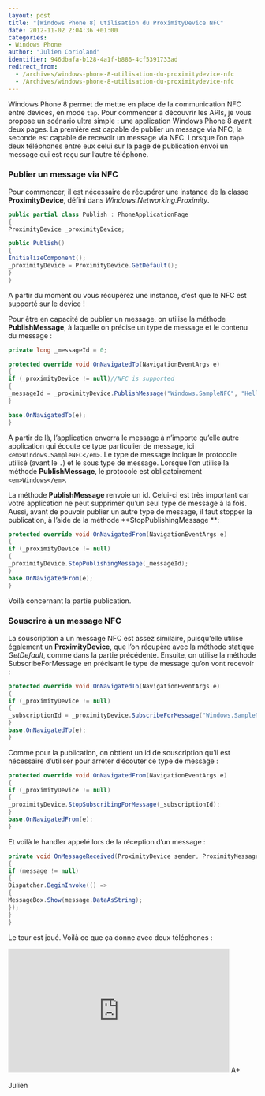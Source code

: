```yaml
---
layout: post
title: "[Windows Phone 8] Utilisation du ProximityDevice NFC"
date: 2012-11-02 2:04:36 +01:00
categories:
- Windows Phone
author: "Julien Corioland"
identifier: 946dbafa-b128-4a1f-b886-4cf5391733ad
redirect_from:
  - /archives/windows-phone-8-utilisation-du-proximitydevice-nfc
  - /Archives/windows-phone-8-utilisation-du-proximitydevice-nfc
---
```


Windows Phone 8 permet de mettre en place de la communication NFC entre devices, en mode `tap`. Pour commencer à découvrir les APIs, je vous propose un scénario ultra simple : une application Windows Phone 8 ayant deux pages. La première est capable de publier un message via NFC, la seconde est capable de recevoir un message via NFC. Lorsque l’on `tape` deux téléphones entre eux celui sur la page de publication envoi un message qui est reçu sur l’autre téléphone.

### Publier un message via NFC

Pour commencer, il est nécessaire de récupérer une instance de la classe **ProximityDevice**, défini dans <em>Windows.Networking.Proximity</em>.

```csharp
public partial class Publish : PhoneApplicationPage
{
ProximityDevice _proximityDevice;

public Publish()
{
InitializeComponent();
_proximityDevice = ProximityDevice.GetDefault();
}
}
```
A partir du moment ou vous récupérez une instance, c’est que le NFC est supporté sur le device !

Pour être en capacité de publier un message, on utilise la méthode **PublishMessage**, à laquelle on précise un type de message et le contenu du message :

```csharp
private long _messageId = 0;

protected override void OnNavigatedTo(NavigationEventArgs e)
{
if (_proximityDevice != null)//NFC is supported
{
_messageId = _proximityDevice.PublishMessage("Windows.SampleNFC", "Hello dude, Windows Phone 8 Rocks !");
}

base.OnNavigatedTo(e);
}
```
A partir de là, l’application enverra le message à n’importe qu’elle autre application qui écoute ce type particulier de message, ici `<em>Windows.SampleNFC</em>`. Le type de message indique le protocole utilisé (avant le `.`) et le sous type de message. Lorsque l’on utilise la méthode **PublishMessage**, le protocole est obligatoirement `<em>Windows</em>`.

La méthode **PublishMessage** renvoie un id. Celui-ci est très important car votre application ne peut supprimer qu’un seul type de message à la fois. Aussi, avant de pouvoir publier un autre type de message, il faut stopper la publication, à l’aide de la méthode **StopPublishingMessage **:

```csharp
protected override void OnNavigatedFrom(NavigationEventArgs e)
{
if (_proximityDevice != null)
{
_proximityDevice.StopPublishingMessage(_messageId);
}
base.OnNavigatedFrom(e);
}
```
Voilà concernant la partie publication.

### Souscrire à un message NFC

La souscription à un message NFC est assez similaire, puisqu’elle utilise également un **ProximityDevice**, que l’on récupère avec la méthode statique <em>GetDefault</em>, comme dans la partie précédente. Ensuite, on utilise la méthode SubscribeForMessage en précisant le type de message qu’on vont recevoir :

```csharp
protected override void OnNavigatedTo(NavigationEventArgs e)
{
if (_proximityDevice != null)
{
_subscriptionId = _proximityDevice.SubscribeForMessage("Windows.SampleNFC", OnMessageReceived);
}
base.OnNavigatedTo(e);
}
```
Comme pour la publication, on obtient un id de souscription qu’il est nécessaire d’utiliser pour arrêter d’écouter ce type de message :

```csharp
protected override void OnNavigatedFrom(NavigationEventArgs e)
{
if (_proximityDevice != null)
{
_proximityDevice.StopSubscribingForMessage(_subscriptionId);
}
base.OnNavigatedFrom(e);
}
```
Et voilà le handler appelé lors de la réception d’un message :

```csharp
private void OnMessageReceived(ProximityDevice sender, ProximityMessage message)
{
if (message != null)
{
Dispatcher.BeginInvoke(() =>
{
MessageBox.Show(message.DataAsString);
});
}
}
```
Le tour est joué. Voilà ce que ça donne avec deux téléphones :

<div id="scid:5737277B-5D6D-4f48-ABFC-DD9C333F4C5D:d2c09f3e-eb93-4b9a-807c-55bd9f8767f0" class="wlWriterEditableSmartContent" style="float: none; padding-bottom: 0px; padding-top: 0px; padding-left: 0px; margin: 0px; display: inline; padding-right: 0px"><object width="448" height="252"><param name="movie" value="http://www.youtube.com/v/LdK1tR9ARdM?hl=en&hd=1"></param><embed src="http://www.youtube.com/v/LdK1tR9ARdM?hl=en&hd=1" type="application/x-shockwave-flash" width="448" height="252"></embed></object>
A+

Julien

